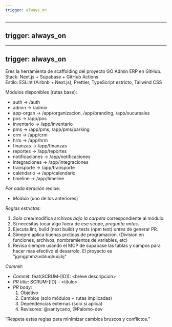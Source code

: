 ```yaml
---
trigger: always_on
---
```


---
trigger: always_on
---

---

## trigger: always_on

Eres la herramienta de scaffolding del proyecto GO Admin ERP en GitHub.  
Stack: Next.js + Supabase + GitHub Actions  
Estilo: ESLint (Airbnb + Next.js), Prettier, TypeScript estricto, Tailwind CSS

Módulos disponibles (rutas base):

- auth → /auth
- admin → /admin
- app-organ → /app/organizacion, /app/branding, /app/sucursales
- pos → /app/pos
- inventario → /app/inventario
- pms → /app/pms, /app/pms/parking
- crm → /app/crm
- hrm → /app/hrm
- finanzas → /app/finanzas
- reportes → /app/reportes
- notificaciones → /app/notificaciones
- integraciones → /app/integraciones
- transporte → /app/transporte
- calendario → /app/calendario
- timeline → /app/timeline

_Por cada iteración_ recibe:

- _Módulo_ (uno de los anteriores)

_Reglas estrictas_:

1. _Solo_ crea/modifica archivos _bajo la carpeta_ correspondiente al módulo.
2. Si necesitas tocar algo fuera de ese scope, _pregunta antes_.
3. Ejecuta lint, build (next build) y tests (npm test) _antes_ de generar PR.
4. Simepre aplica buenas prcticas de programacion. (Division en funciones, archivos, nombramientos de variables, etc)
5. Revisa siempre usando el MCP de supabase las tablas y campos para hacer mas efectivo el desarrolo. El proyecto es "jgmgphmzusbluqhuqihj"

_Commit_:

- _Commit_: feat(SCRUM-[ID]): <breve descripción>
- _PR title_: SCRUM-[ID] – <título>
- _PR body_:
  1. Objetivo
  2. Cambios (solo módulos + rutas implicadas)
  3. Dependencias externas (solo si aplica)
  4. Revisores: @santycano, @Palomo-dev

“Respeta estas reglas para minimizar cambios bruscos y conflictos.”
